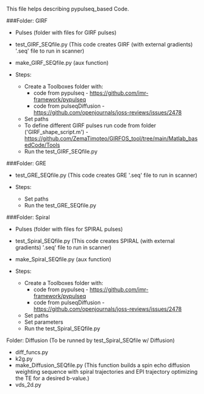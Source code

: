 This file helps describing pypulseq_based Code.

###Folder: GIRF
  - Pulses (folder with files for GIRF pulses)
  - test_GIRF_SEQfile.py (This code creates GIRF (with external gradients) '.seq' file to run in scanner)
  - make_GIRF_SEQfile.py (aux function)
  
  - Steps:
      - Create a Toolboxes folder with:
          - code from pypulseq - https://github.com/imr-framework/pypulseq
          - code from pulseqDiffusion - https://github.com/openjournals/joss-reviews/issues/2478
      - Set paths
      - To define different GIRF pulses run code from folder ('GIRF_shape_script.m') - https://github.com/ZemaTimoteo/GIRFOS_tool/tree/main/Matlab_basedCode/Tools
      - Run the test_GIRF_SEQfile.py
      
###Folder: GRE
  - test_GRE_SEQfile.py (This code creates GRE '.seq' file to run in scanner)
  
  - Steps:
      - Set paths
      - Run the test_GRE_SEQfile.py
  
###Folder: Spiral
  - Pulses (folder with files for SPIRAL pulses)
  - test_Spiral_SEQfile.py (This code creates SPIRAL (with external gradients) '.seq' file to run in scanner)
  - make_Spiral_SEQfile.py (aux function)
  
    
  - Steps:
      - Create a Toolboxes folder with:
          - code from pypulseq - https://github.com/imr-framework/pypulseq
          - code from pulseqDiffusion - https://github.com/openjournals/joss-reviews/issues/2478      
      - Set paths
      - Set parameters
      - Run the test_Spiral_SEQfile.py
      
Folder: Diffusion (To be runned by test_Spiral_SEQfile w/ Diffusion)
  - diff_funcs.py
  - k2g.py
  - make_Diffusion_SEQfile.py (This function builds a spin echo diffusion weighting sequence with spiral trajectories and EPI trajectory optimizing the TE for a desired b-value.)
  - vds_2d.py 
  

